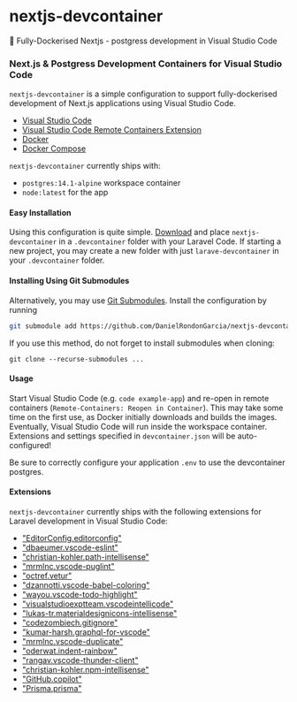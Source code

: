 # nextjs-devcontainer
🐋 Fully-Dockerised Nextjs - postgress development in Visual Studio Code
### Next.js & Postgress Development Containers for Visual Studio Code

`nextjs-devcontainer` is a simple configuration to support fully-dockerised development of Next.js applications using Visual Studio Code.

- [Visual Studio Code](https://code.visualstudio.com/)
- [Visual Studio Code Remote Containers Extension](https://marketplace.visualstudio.com/items?itemName=ms-vscode-remote.remote-containers)
- [Docker](https://docs.docker.com/get-docker/)
- [Docker Compose](https://docs.docker.com/compose/install/)

`nextjs-devcontainer` currently ships with:
- `postgres:14.1-alpine` workspace container
- `node:latest` for the app

#### Easy Installation

Using this configuration is quite simple. [Download](https://github.com/DanielRondonGarcia/nextjs-devcontainer/archive/refs/heads/master.zip) and place `nextjs-devcontainer` in a `.devcontainer` folder with your Laravel Code. If starting a new project, you may create a new folder with just `larave-devcontainer` in your `.devcontainer` folder.

#### Installing Using Git Submodules
Alternatively, you may use [Git Submodules](https://git-scm.com/book/en/v2/Git-Tools-Submodules). Install the configuration by running

```sh
git submodule add https://github.com/DanielRondonGarcia/nextjs-devcontainer .devcontainer
```

If you use this method, do not forget to install submodules when cloning:

```
git clone --recurse-submodules ...
```

#### Usage
Start Visual Studio Code (e.g. `code example-app`) and re-open in remote containers (`Remote-Containers: Reopen in Container`). This may take some time on the first use, as Docker initially downloads and builds the images. Eventually, Visual Studio Code will run inside the workspace container. Extensions and settings specified in `devcontainer.json` will be auto-configured!

Be sure to correctly configure your application `.env` to use the devcontainer postgres.

#### Extensions

`nextjs-devcontainer` currently ships with the following extensions for Laravel development in Visual Studio Code:
- ["EditorConfig.editorconfig"](https://marketplace.visualstudio.com/items?itemName=EditorConfig.editorconfig)
- ["dbaeumer.vscode-eslint"](https://marketplace.visualstudio.com/items?itemName=dbaeumer.vscode-eslint)
- ["christian-kohler.path-intellisense"](https://marketplace.visualstudio.com/items?itemName=christian-kohler.path-intellisense)
- ["mrmlnc.vscode-puglint"](https://marketplace.visualstudio.com/items?itemName=mrmlnc.vscode-puglint)
- ["octref.vetur"](https://marketplace.visualstudio.com/items?itemName=octref.vetur)
- ["dzannotti.vscode-babel-coloring"](https://marketplace.visualstudio.com/items?itemName=dzannotti.vscode-babel-coloring)
- ["wayou.vscode-todo-highlight"](https://marketplace.visualstudio.com/items?itemName=wayou.vscode-todo-highlight)
- ["visualstudioexptteam.vscodeintellicode"](https://marketplace.visualstudio.com/items?itemName=visualstudioexptteam.vscodeintellicode)
- ["lukas-tr.materialdesignicons-intellisense"](https://marketplace.visualstudio.com/items?itemName=lukas-tr.materialdesignicons-intellisense)
- ["codezombiech.gitignore"](https://marketplace.visualstudio.com/items?itemName=codezombiech.gitignore)
- ["kumar-harsh.graphql-for-vscode"](https://marketplace.visualstudio.com/items?itemName=kumar-harsh.graphql-for-vscode)
- ["mrmlnc.vscode-duplicate"](https://marketplace.visualstudio.com/items?itemName=mrmlnc.vscode-duplicate)
- ["oderwat.indent-rainbow"](https://marketplace.visualstudio.com/items?itemName=oderwat.indent-rainbow)
- ["rangav.vscode-thunder-client"](https://marketplace.visualstudio.com/items?itemName=rangav.vscode-thunder-client)
- ["christian-kohler.npm-intellisense"](https://marketplace.visualstudio.com/items?itemName=christian-kohler.npm-intellisense)
- ["GitHub.copilot"](https://marketplace.visualstudio.com/items?itemName=GitHub.copilot)
- ["Prisma.prisma"](https://marketplace.visualstudio.com/items?itemName=Prisma.prisma)
